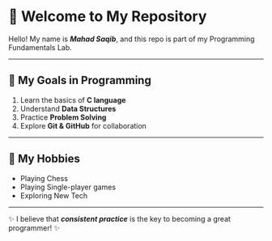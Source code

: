 # 👋 Welcome to My Repository

Hello! My name is **_Mahad Saqib_**, and this repo is part of my Programming Fundamentals Lab.  

---

## 🔹 My Goals in Programming
1. Learn the basics of **C language**  
2. Understand **Data Structures**  
3. Practice **Problem Solving**  
4. Explore **Git & GitHub** for collaboration  

---

## 🔹 My Hobbies
- Playing Chess  
- Playing Single-player games 
- Exploring New Tech  

---

✨ I believe that **_consistent practice_** is the key to becoming a great programmer! ✨

